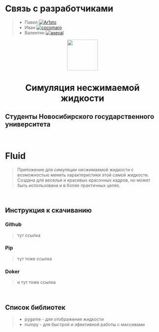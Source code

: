 # Связь с разработчиками
>- Павел [![Ar1sto](https://img.shields.io/badge/-Vkontakte-003f5c?style=for-the-badge&logo=Vk)](https://vk.com/ar1sto) <br>
>- Иван [![cocomaro](https://img.shields.io/badge/-Vkontakte-003f5c?style=for-the-badge&logo=Vk)](https://vk.com/cocomaro) <br>
>- Валентин [![axeval](https://img.shields.io/badge/-Vkontakte-003f5c?style=for-the-badge&logo=Vk)](https://vk.com/axeval) <br>

<div id="header" align="center">
  <img src="https://media.giphy.com/media/xTiN0GCrD3iqO4CRZm/giphy.gif" width="100"/>
</div>

<h1 align="center">Симуляция несжимаемой жидкости <a href="https://daniilshat.ru/" target="_blank"></a></h1>
<h2><align="center">Студенты Новосибирского государственного университета</h2>
<br>

# Fluid
> Приложение для симуляции несжимаемой жидкости с возможностью менять характеристики этой самой жидкости. Создана для веселья и красивых красочных кадров, но может быть использована и в более практичных целях.
<br>

## Инструкция к скачиванию
### Github
> тут ссылка
### Pip
> тут тоже ссылка
### Doker
> и тут тоже ссылка
<br>

## Список библиотек
>- pygame - для отображения жидкости <br>
>- numpy - для быстрой и эфективной работы с массивами <br>
<br>
